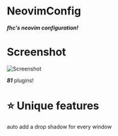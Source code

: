# NeovimConfig

***fhc's neovim configuration!***

# Screenshot

![Screenshot](https://raw.github.com/Wppopqpu/NeovimConfig/dev/assets/ps.png)

***81*** plugins!

# ⭐ Unique features

auto add a drop shadow for every window
